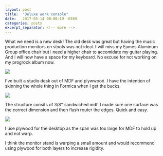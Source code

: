 ```yaml
---
layout: post
title:  "Deluxe work console"
date:   2017-05-14 00:00:19 -0500
categories: posts
excerpt_separator: <!-- more -->
---
```

What we need is a new desk! The old desk was great but having the music production monitors on stools was not ideal. I will miss my Eames Aluminum Group office chair but I need a higher chair to accomidate my guitar playing. And I will now have a space for my keyboard. No excuse for not working on my progrock album now.

<img src ="/images/office.png">

I've built a studio desk out of MDF and plywwood.  I have the intention of skinning the whole thing in Formica when I get the bucks.

<!-- more -->

<img src ="/images/shop.png">

The structure consits of 3/8" sandwiched mdf. I made sure one surface was the correct dimension and then flush router the edges. Quick and easy.

<img src ="/images/desktop.png">

I use plywood for the desktop as the span was too large for MDF to hold up and not warp.

I think the monitor stand is warping a small amount and would recommend using plywood for both layers to increase rigidity.